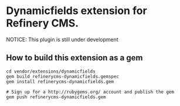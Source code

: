 # Dynamicfields extension for Refinery CMS.

NOTICE: This plugin is still under development

## How to build this extension as a gem

    cd vendor/extensions/dynamicfields
    gem build refinerycms-dynamicfields.gemspec
    gem install refinerycms-dynamicfields.gem

    # Sign up for a http://rubygems.org/ account and publish the gem
    gem push refinerycms-dynamicfields.gem